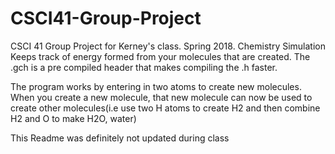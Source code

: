 # CSCI41-Group-Project
CSCI 41 Group Project for Kerney's class. Spring 2018. 
Chemistry Simulation 
Keeps track of energy formed from your molecules that are created.
The .gch is a pre compiled header that makes compiling the .h faster.

The program works by entering in two atoms to create new molecules. When you create a new molecule, that new molecule can now be used to create other molecules(i.e use two H atoms to create H2 and then combine H2 and O to make H2O, water)

This Readme was definitely not updated during class
